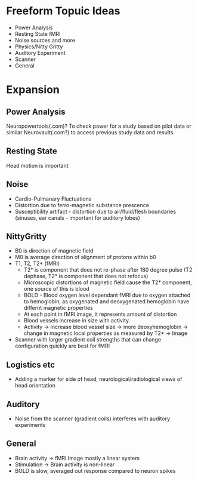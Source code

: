 # Freeform Topuic Ideas

* Power Analysis
* Resting State fMRI
* Noise sources and more
* Physics/Nitty Gritty
* Auditory Experiment
* Scanner 
* General

# Expansion

## Power Analysis

Neuropowertools(.com)? To check power for a study based on pilot data or similar
Neurovault(.com?) to access previous study data and results.

## Resting State

Head motion is important

## Noise

* Cardio-Pulmanary Fluctuations
* Distortion due to ferro-magnetic substance prescence
* Susceptibility artifact - distortion due to air/fluid/flesh boundaries (sinuses, ear canals - important for auditory lobes)


## NittyGritty

* B0 is direction of magnetic field
* M0 is average direction of alignment of protons within b0
* T1, T2, T2\* (fMRI)
  * T2\* is component that does not re-phase after 180 degree pulse (T2 dephase, T2\* is component that does not refocus)
  * Microscopic distortions of magnetic field cause the T2\* component, one source of this is blood
  * BOLD - Blood oxygen level dependant fMRI due to oxygen attached to hemoglobin, as oxygenated and deoxygenated hemoglobin have differnt magnetic properties
  * At each point in fMRI image, it represents amount of distortion
  * Blood vessels increase in size with activity.
  * Activity -> Increase blood vessel size -> more deoxyhemoglobin -> change in magnetic local properties as measured by T2\* -> Image
* Scanner with larger gradient coil strengths that can change configuration quickly are best for fMRI

## Logistics etc

* Adding a marker for side of head, neurological/radiological views of head orientation

## Auditory

* Noise from the scanner (gradient coils) interferes with auditory experiments

## General

* Brain activity -> fMRI Image mostly a linear system
* Stimulation -> Brain activity is non-linear
* BOLD is slow, averaged out response compared to neuron spikes
